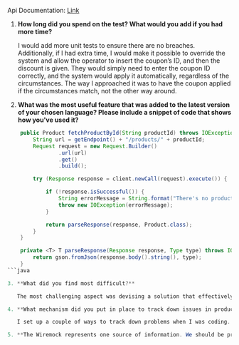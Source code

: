 Api Documentation: [Link](https://immense-thicket-69297-ae6d8599f1bc.herokuapp.com/api-docs/)

1. **How long did you spend on the test? What would you add if you had more time?**

   I would add more unit tests to ensure there are no breaches. Additionally, if I had extra time, I would make it possible to override the system and allow the operator to insert the coupon’s ID, and then the discount is given. They would simply need to enter the coupon ID correctly, and the system would apply it automatically, regardless of the circumstances. The way I approached it was to have the coupon applied if the circumstances match, not the other way around.

2. **What was the most useful feature that was added to the latest version of your chosen language? Please include a snippet of code that shows how you've used it?**

````java
    public Product fetchProductById(String productId) throws IOException {
        String url = getEndpoint() + "/products/" + productId;
        Request request = new Request.Builder()
                .url(url)
                .get()
                .build();

        try (Response response = client.newCall(request).execute()) {

            if (!response.isSuccessful()) {
                String errorMessage = String.format("There's no product with ID %s: %s", productId, response);
                throw new IOException(errorMessage);
            }

            return parseResponse(response, Product.class);
        }
    }

    private <T> T parseResponse(Response response, Type type) throws IOException {
        return gson.fromJson(response.body().string(), type);
    }
```java

3. **What did you find most difficult?**

   The most challenging aspect was devising a solution that effectively addressed all the system's requirements and translating it into code. Given the object-oriented nature of the codebase, it was crucial to have a clear understanding of the solution before diving into implementation. Specifically, I struggled with handling the functionality of discounting within a tight timeframe.

4. **What mechanism did you put in place to track down issues in production on this code? If you didn’t put anything, write down what you could do.**

   I set up a couple of ways to track down problems when I was coding. First off, I did a lot of debugging to really dive deep into the data and find any issues. And then, I made sure to use the spring-boot-devtools package so I could do maintenance on the server in real-time. That way, I could quickly jump in and fix anything that came up.

5. **The Wiremock represents one source of information. We should be prepared to integrate with more sources. List the steps that we would need to take to add more sources of items with diferent formats and promotions.**
````
